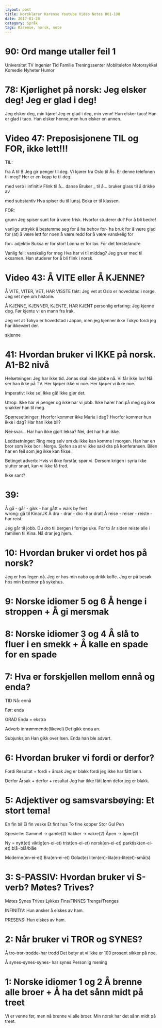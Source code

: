 ```yaml
---
layout: post
title: Norsklærer Karense Youtube Video Notes 001-100
date: 2017-01-28
category: Språk
tags: Karense, norsk, note
---
```


# 90: Ord mange utaller feil 1
Universitet TV
Ingeniør Tid
Familie Treningssenter
Mobiltelefon
Motorsykkel Komedie
Nyheter Humor

# 78: Kjørlighet på norsk: Jeg elsker deg! Jeg er glad i deg!
Jeg elsker deg, min kjøre!
Jeg er glad i deg, min venn!
Hun elsker taco!
Han er glad i taco.
Han elsker henne,men hun elsker en annen.﻿



# Video 47: Preposisjonene TIL og FOR, ikke lett!!!

TIL:

fra A til B
Jeg gir penger til deg.
Vi kjører fra Oslo til Ås.
Er denne telefonen til meg?
Her er en kopp te til deg.

med verb i infinitiv
Flink til å...   danse
Bruker _ til å... bruker glass til å drikke av

med substantiv
Hva spiser du til lunsj.
Boka er til klassen.

FOR:

grunn
Jeg spiser sunt for å være frisk.
Hvorfor studerer du? For å bli bedre!

vanlige uttrykk
å bestemme seg for
å ha behov for- ha bruk for
å være glad for (at)
å være lett for noen
å være redd for
å være vanskelig for

for+ adjektiv
Buksa er for stor!
Lønna er for lav.
For det første/andre

Vanlig feil:
vanskelig for meg
Hva har vi til middag?
Jeg gruer med til eksamen.
Han studerer for å bli flink i norsk.

# Video 43: Å VITE eller Å KJENNE?
Å VITE, VITER, VET, HAR VISSTE
fakt:
Jeg vet at Oslo er hovedstad i norge.
Jeg vet mye om historie.

Å KJENNE, KJENNER, KJENTE, HAR KJENT
personlig erfaring:
Jeg kjenne deg.
Før kjente vi en mann fra Irak.

Jeg vet at Tokyo er hovedstad i Japan, men jeg kjenner ikke Tokyo fordi jeg har ikkevært der.

skjenne

# 41: Hvordan bruker vi IKKE på norsk. A1-B2 nivå

Helsetninger:
Jeg har ikke tid.
Jonas skal ikke jobbe nå.
Vi får ikke lov!
Nå ser han ikke på TV.
Her kjøper ikke vi noe.
Her kjøper vi ikke noe.

Imperativ:
Ikke se!
Ikke gå!
Ikke gjør det.

Utrop:
Ikke har vi penger og ikke har vi jobb.
Ikke hører han på meg og ikke snakker han til meg.

Spørresetininger:
Hvorfor kommer ikke Maria i dag?
Hvorfor kommer hun ikke i dag?
Har han ikke bil?

Nei-svar...
Har hun ikke gjort leksa?
Nei, det har hun ikke.

Leddsetninger:
Ring meg selv om du ikke kan komme i morgen.
Han har en bror som ikke bor i Norge. 
Sjefen sa at vi ikke sakl dra på konferansen.
Bilen har en feil som jeg ikke kan fikse.

Betinget adverb:
Hvis vi ikke forstår, spør vi.
Dersom krigen i syria ikke slutter snart, kan vi ikke få fred.

Ikke sant?

# 39:
Å gå - går - gikk - har gått  =  walk by feet   
wrong: gå til Kina/UK
Å dra - drar - dro -har dratt 
Å reise - reiser - reiste - har reist

Jeg går til jobb.
Du dro til bergen i forrige uke.
For to år siden reiste alle i familien til Kina.
Nå drar jeg hjem.

# 10: Hvordan bruker vi ordet hos på norsk?
Jeg er hos legen nå.
Jeg er hos min nabo og drikk koffe.
Jeg er på besøk hos min bestmor på sykehus.

# 9: Norske idiomer 5 og 6 Å henge i stroppen + Å gi mersmak


# 8: Norske idiomer 3 og 4 Å slå to fluer i en smekk + Å kalle en spade for en spade



# 7: Hva er forskjellen mellom ennå og enda?

TID
Nå: ennå

Før: enda

GRAD
Enda = ekstra

Adverb innrømmende(likevel)
Det gikk enda an.

Subjunksjon
Han gikk over Isen. Enda han ble advart.


# 6: Hvordan bruker vi fordi or derfor?

Fordi
Resultat + fordi + årsak
Jeg er blakk fordi jeg ikke har fått lønn.

Derfor
Årsak + derfor + resultat
Jeg har ikke fått lønn defor jeg er blakk.

# 5: Adjektiver og samsvarsbøying: Et stort tema!

En fin bil
Ei fin veske
Et fint hus
To fine kopper
Stor Gul Pen

Spesielle:
Gammel -> gamle(2)
Vakker -> vakre(2)
Åpen -> åpne(2)

Ny = nytt(et)
viktig(en-ei-et)
trist(en-ei-et)
norsk(en-ei-et)
parktisk(en-ei-et)
blå=blå/blåe

Moderne(en-ei-et)
Bra(en-ei-et)
Golad(e)
liten(en)-lita(ei)-lite(et)-små(s)




# 3: S-PASSIV: Hvordan bruker vi S-verb? Møtes? Trives?
Møtes
Synes
Trives
Lykkes
Fins/FINNES
Trengs/Trenges

INFINITIV:
Hun ønsker å elskes av ham.

PRESENS:
Hun elskes av ham.

# 2: Når bruker vi TROR og SYNES?
Å tro-tror-trodde-har trodd
Det betyr at vi ikke er 100 prosent sikker på noe.

Å synes-synes-synes- har synes
Personlig mening

# 1: Norske idiomer 1 og 2 Å brenne alle broer + Å ha det sånn midt på treet
Vi er venne før, men nå brenne vi alle broer.
Min norsk har det sånn midt på treet.

